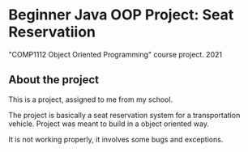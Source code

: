 # Beginner Java OOP Project: Seat Reservatiion
"COMP1112 Object Oriented Programming" course project. 2021

## About the project
This is a project, assigned to me from my school.

The project is basically a seat reservation system for a transportation vehicle. Project was meant to build in a object oriented way.

It is not working properly, it involves some bugs and exceptions.
